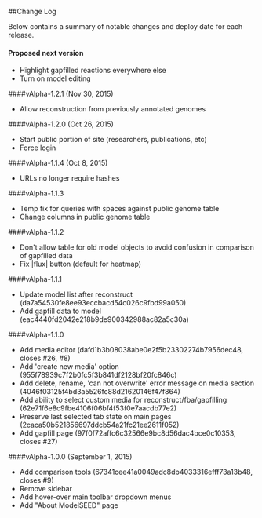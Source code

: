##Change Log

Below contains a summary of notable changes and deploy date for each release.


#### Proposed next version
- Highlight gapfilled reactions everywhere else
- Turn on model editing


####vAlpha-1.2.1 (Nov 30, 2015)
- Allow reconstruction from previously annotated genomes


####vAlpha-1.2.0 (Oct 26, 2015)
- Start public portion of site (researchers, publications, etc)
- Force login


####vAlpha-1.1.4 (Oct 8, 2015)
- URLs no longer require hashes


####vAlpha-1.1.3
- Temp fix for queries with spaces against public genome table
- Change columns in public genome table


####vAlpha-1.1.2
- Don't allow table for old model objects to avoid confusion in comparison of gapfilled data
- Fix |flux| button (default for heatmap)


####vAlpha-1.1.1
- Update model list after reconstruct (da7a54530fe8ee93eccbacd54c026c9fbd99a050)
- Add gapfill data to model (eac4440fd2042e218b9de900342988ac82a5c30a)


####vAlpha-1.1.0
- Add media editor (dafd1b3b08038abe0e2f5b23302274b7956dec48, closes #26, #8)
- Add 'create new media' option (955f78939c7f2b0fc5f3b841df2128bf20fc846c)
- Add delete, rename, 'can not overwrite' error message on media section (4046f03125f4bd3a5526fc88d21620146f47f864)
- Add ability to select custom media for reconstruct/fba/gapfilling (62e71f6e8c9fbe4106f06bf4f53f0e7aacdb77e2)
- Preserve last selected tab state on main pages (2caca50b521856697ddcb54a21fc21ee2611f052)
- Add gapfill page (97f0f72affc6c32566e9bc8d56dac4bce0c10353, closes #27)


####vAlpha-1.0.0 (September 1, 2015)
- Add comparison tools (67341cee41a0049adc8db4033316efff73a13b48, closes #9)
- Remove sidebar
- Add hover-over main toolbar dropdown menus
- Add "About ModelSEED" page
